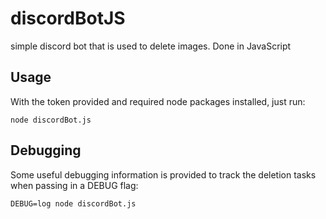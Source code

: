 # discordBotJS
simple discord bot that is used to delete images. Done in JavaScript

## Usage
With the token provided and required node packages installed, just run:
```
node discordBot.js
```
## Debugging
Some useful debugging information is provided to track the deletion tasks when passing in a DEBUG flag:
```
DEBUG=log node discordBot.js
```
